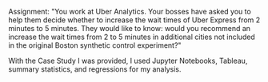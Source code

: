 Assignment:
"You work at Uber Analytics. Your bosses have asked you to help them decide whether to increase the wait times of Uber Express from 2 minutes to 5 minutes. They would like to know: would you recommend an increase the wait times from 2 to 5 minutes in additional cities not included in the original Boston synthetic control experiment?"

With the Case Study I was provided, I used Jupyter Notebooks, Tableau, summary statistics, and regressions for my analysis.
